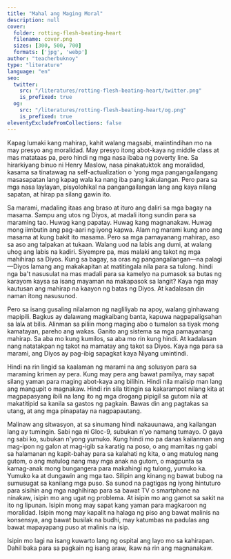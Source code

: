 ```yaml
---
title: "Mahal ang Maging Moral"
description: null
cover:
  folder: rotting-flesh-beating-heart
  filename: cover.png
  sizes: [300, 500, 700]
  formats: ['jpg', 'webp']
author: "teacherbuknoy"
type: "literature"
language: "en"
seo:
  twitter:
    src: "/literatures/rotting-flesh-beating-heart/twitter.png"
    is_prefixed: true
  og:
    src: "/literatures/rotting-flesh-beating-heart/og.png"
    is_prefixed: true
eleventyExcludeFromCollections: false
---
```


Kapag lumaki kang mahirap, kahit walang magsabi, maiintindihan mo na may presyo ang moralidad. May presyo itong abot-kaya ng middle class at mas matataas pa, pero hindi ng mga nasa ibaba ng poverty line. Sa hirarkiyang binuo ni Henry Maslow, nasa pinakatuktok ang moralidad, kasama sa tinatawag na self-actualization o 'yong mga pangangailangang masasapatan lang kapag wala ka nang iba pang kakulangan. Pero para sa mga nasa laylayan, pisyolohikal na pangangailangan lang ang kaya nilang sapatan, at hirap pa silang gawin ito.

Sa marami, madaling itaas ang braso at ituro ang daliri sa mga bagay na masama. Sampu ang utos ng Diyos, at madali itong sundin para sa maraming tao. Huwag kang papatay. Huwag kang magnanakaw. Huwag mong iimbutin ang pag-aari ng iyong kapwa. Alam ng marami kung ano ang masama at kung bakit ito masama. Pero sa mga pamayanang mahirap, aso sa aso ang talpakan at tukaan. Walang uod na labis ang dumi, at walang uhog ang labis na kadiri. Siyempre pa, mas malaki ang takot ng mga mahihirap sa Diyos. Kung sa bagay, sa oras ng pangangailangan—na palagi—Diyos lamang ang makakapitan at matitingala nila para sa tulong. hindi nga ba't nasusulat na mas madali para sa kamelyo na pumasok sa butas ng karayom kaysa sa isang mayaman na makapasok sa langit? Kaya nga may kautusan ang mahirap na kaayon ng batas ng Diyos. At kadalasan din naman itong nasusunod.

Pero sa isang gusaling nilalamon ng nagliliyab na apoy, walang ginhawang mapipili. Bagkus ay dalawang magkaibang banta, kapuwa nagpapaligsahan sa lalᴀ at bilis. Alinman sa piliin mong maging abo o tumalon sa tiyak mong kamatayan, pareho ang wakas. Ganito ang sistema sa mga pamayanang mahirap. Sa aba mo kung kumilos, sa aba mo rin kung hindi. At kadalasan nang natatakpan ng takot na mamatay ang takot sa Diyos. Kaya nga para sa marami, ang Diyos ay pag-ibig sapagkat kaya Niyang umintindi.

Hindi na rin lingid sa kaalaman ng marami na ang solusyon para sa maraming krimen ay pera. Kung may pera ang bawat pamilya, may sapat silang yaman para maging abot-kaya ang bilihin. Hindi nila maiisip man lang ang mangupit o magnakaw. Hindi rin sila titingin sa kakarampot nilang kita at magpapasyang ibili na lang ito ng mga drogang pipigil sa gutom nila at makatitipid sa kanila sa gastos ng pagkain. Bawas din ang pagtakas sa utang, at ang mga pinapatay na nagpapautang.

Malinaw ang sitwasyon, at sa sinumang hindi nakauunawa, ang kailangan lang ay tumingin. Sabi nga ni Gloc-9, subukan n'yo namang tumayo. O gaya ng sabi ko, subukan n'yong yumuko. Kung hindi mo pa danas kailanman ang mag-ipon ng galon at mag-igib sa karatig na poso, o ang mamitas ng gabi sa halamanan ng kapit-bahay para sa kalahati ng kita, o ang matulog nang gutom, o ang matulog nang may mga anak na gutom, o magpunta sa kamag-anak mong bungangera para makahingi ng tulong, yumuko ka. Yumuko ka at dungawin ang mga tao. Silipin ang kinang ng bawat bubog na sumusugat sa kanilang mga puso. Sa sunod na pagtigas ng iyong hintuturo para sisihin ang mga naghihirap para sa bawat TV o smartphone na ninakaw, isipin mo ang ugat ng problema. At isipin mo ang gamot sa sakit na ito ng lipunan. Isipin mong may sapat kang yaman para magkaroon ng moralidad. Isipin mong may kapalit na halaga ng piso ang bawat malinis na konsensya, ang bawat busilak na budhi, may katumbas na padulas ang bawat mapayapang puso at malinis na isip.

Isipin mo lagi na isang kuwarto lang ng ospital ang layo mo sa kahirapan. Dahil baka para sa pagkain ng isang araw, ikaw na rin ang magnanakaw.